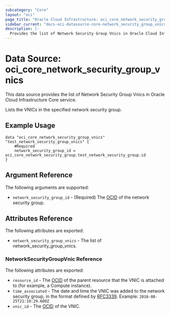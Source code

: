 ```yaml
---
subcategory: "Core"
layout: "oci"
page_title: "Oracle Cloud Infrastructure: oci_core_network_security_group_vnics"
sidebar_current: "docs-oci-datasource-core-network_security_group_vnics"
description: |-
  Provides the list of Network Security Group Vnics in Oracle Cloud Infrastructure Core service
---
```


# Data Source: oci_core_network_security_group_vnics
This data source provides the list of Network Security Group Vnics in Oracle Cloud Infrastructure Core service.

Lists the VNICs in the specified network security group.


## Example Usage

```hcl
data "oci_core_network_security_group_vnics" "test_network_security_group_vnics" {
	#Required
	network_security_group_id = oci_core_network_security_group.test_network_security_group.id
}
```

## Argument Reference

The following arguments are supported:

* `network_security_group_id` - (Required) The [OCID](https://docs.cloud.oracle.com/iaas/Content/General/Concepts/identifiers.htm) of the network security group.


## Attributes Reference

The following attributes are exported:

* `network_security_group_vnics` - The list of network_security_group_vnics.

### NetworkSecurityGroupVnic Reference

The following attributes are exported:

* `resource_id` - The [OCID](https://docs.cloud.oracle.com/iaas/Content/General/Concepts/identifiers.htm) of the parent resource that the VNIC is attached to (for example, a Compute instance). 
* `time_associated` - The date and time the VNIC was added to the network security group, in the format defined by [RFC3339](https://tools.ietf.org/html/rfc3339).  Example: `2016-08-25T21:10:29.600Z` 
* `vnic_id` - The [OCID](https://docs.cloud.oracle.com/iaas/Content/General/Concepts/identifiers.htm) of the VNIC.

